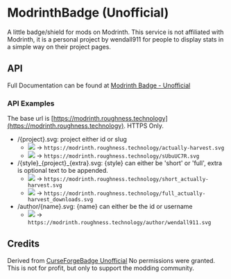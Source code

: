 # ModrinthBadge (Unofficial)

A little badge/shield for mods on Modrinth. This service is not affiliated with
Modrinth, it is a personal project by wendall911 for people to display stats in
a simple way on their project pages.

## API

Full Documentation can be found at [Modrinth Badge - Unofficial](https://modrinth.roughness.technology)

### API Examples

The base url is
[https://modrinth.roughness.technology](https://modrinth.roughness.technology). HTTPS Only.

  * /{project}.svg: project either id or slug
    * [![](https://modrinth.roughness.technology/actually-harvest.svg)](https://modrinth.com/mod/actually-harvest) -> `https://modrinth.roughness.technology/actually-harvest.svg`
    * [![](https://modrinth.roughness.technology/sUbuUC7R.svg)](https://modrinth.com/mod/actually-harvest) -> `https://modrinth.roughness.technology/sUbuUC7R.svg`
  * /{style}\_{project}\_{extra}.svg: {style} can either be 'short' or 'full', extra is optional text to be appended.
    * [![](https://modrinth.roughness.technology/short_actually-harvest.svg)](https://modrinth.com/mod/actually-harvest) -> `https://modrinth.roughness.technology/short_actually-harvest.svg`
    * [![](https://modrinth.roughness.technology/full_actually-harvest_downloads.svg)](https://modrinth.com/mod/actually-harvest) -> `https://modrinth.roughness.technology/full_actually-harvest_downloads.svg`
  * /author/{name}.svg: {name} can either be the id or username
    * [![](https://modrinth.roughness.technology/author/wendall911.svg)](https://modrinth.com/user/wendall911) -> `https://modrinth.roughness.technology/author/wendall911.svg`

## Credits

Derived from [CurseForgeBadge Unofficial](https://github.com/way2muchnoise/CurseForgeBadge-Unofficial) No permissions were granted. This is not for profit, but only to support the modding community.
